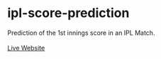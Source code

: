 # ipl-score-prediction

Prediction of the 1st innings score in an IPL Match.</br></br>
[Live Website](https://ipl-score-predictions.herokuapp.com/)
